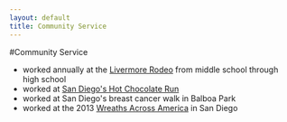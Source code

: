 ```yaml
---
layout: default
title: Community Service
---
```

#Community Service
<ul>
  <li>worked annually at the <a href="http://www.livermorerodeo.org">Livermore Rodeo</a> from middle school through high school</li>
  <li>worked at <a href="http://www.hotchocolate15k.com/sandiego">San Diego's Hot Chocolate Run</a></li>
  <li>worked at San Diego's breast cancer walk in Balboa Park</li>
  <li>worked at the 2013 <a href="http://www.wreathsacrossamerica.org">Wreaths Across America</a> in San Diego</li>
</ul>
